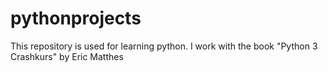 # pythonprojects

This repository is used for learning python.
I work with the book "Python 3 Crashkurs" by Eric Matthes
